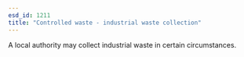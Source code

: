 ```yaml
---
esd_id: 1211
title: "Controlled waste - industrial waste collection"
---
```


A local authority may collect industrial waste in certain circumstances.

